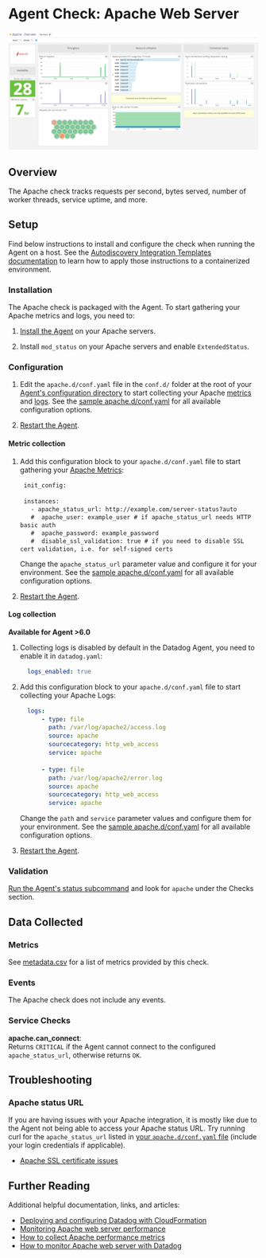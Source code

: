 # Agent Check: Apache Web Server

![Apache Dashboard][1]

## Overview

The Apache check tracks requests per second, bytes served, number of worker threads, service uptime, and more.

## Setup

Find below instructions to install and configure the check when running the Agent on a host. See the [Autodiscovery Integration Templates documentation][2] to learn how to apply those instructions to a containerized environment.

### Installation

The Apache check is packaged with the Agent. To start gathering your Apache metrics and logs, you need to:

1. [Install the Agent][3] on your Apache servers.

2. Install `mod_status` on your Apache servers and enable `ExtendedStatus`.

### Configuration

1. Edit the `apache.d/conf.yaml` file in the `conf.d/` folder at the root of your [Agent's configuration directory][4] to start collecting your Apache [metrics](#metric-collection) and [logs](#log-collection).
  See the [sample apache.d/conf.yaml][5] for all available configuration options.

2. [Restart the Agent][6].

#### Metric collection

1. Add this configuration block to your `apache.d/conf.yaml` file to start gathering your [Apache Metrics](#metrics):

        init_config:

        instances:
          - apache_status_url: http://example.com/server-status?auto
          #  apache_user: example_user # if apache_status_url needs HTTP basic auth
          #  apache_password: example_password
          #  disable_ssl_validation: true # if you need to disable SSL cert validation, i.e. for self-signed certs

    Change the `apache_status_url` parameter value and configure it for your environment.
    See the [sample apache.d/conf.yaml][5] for all available configuration options.

2.  [Restart the Agent][6].

#### Log collection

**Available for Agent >6.0**

1. Collecting logs is disabled by default in the Datadog Agent, you need to enable it in `datadog.yaml`:

    ```yaml
      logs_enabled: true
    ```

2. Add this configuration block to your `apache.d/conf.yaml` file to start collecting your Apache Logs:

    ```yaml
      logs:
          - type: file
            path: /var/log/apache2/access.log
            source: apache
            sourcecategory: http_web_access
            service: apache

          - type: file
            path: /var/log/apache2/error.log
            source: apache
            sourcecategory: http_web_access
            service: apache
    ```

    Change the `path` and `service` parameter values and configure them for your environment.
    See the [sample apache.d/conf.yaml][5] for all available configuration options.

3. [Restart the Agent][6].

### Validation

[Run the Agent's status subcommand][8] and look for `apache` under the Checks section.

## Data Collected
### Metrics

See [metadata.csv][9] for a list of metrics provided by this check.

### Events
The Apache check does not include any events.

### Service Checks

**apache.can_connect**:<br>
Returns `CRITICAL` if the Agent cannot connect to the configured `apache_status_url`, otherwise returns `OK`.

## Troubleshooting

### Apache status URL
If you are having issues with your Apache integration, it is mostly like due to the Agent not being able to access your Apache status URL. Try running curl for the `apache_status_url` listed in [your `apache.d/conf.yaml` file][5] (include your login credentials if applicable).

* [Apache SSL certificate issues][10]

## Further Reading
Additional helpful documentation, links, and articles:

* [Deploying and configuring Datadog with CloudFormation][11]
* [Monitoring Apache web server performance][12]
* [How to collect Apache performance metrics][13]
* [How to monitor Apache web server with Datadog][14]


[1]: https://raw.githubusercontent.com/DataDog/integrations-core/master/apache/images/apache_dashboard.png
[2]: https://docs.datadoghq.com/agent/autodiscovery/integrations
[3]: https://app.datadoghq.com/account/settings#agent
[4]: https://docs.datadoghq.com/agent/guide/agent-configuration-files/?tab=agentv6#agent-configuration-directory
[5]: https://github.com/DataDog/integrations-core/blob/master/apache/datadog_checks/apache/data/conf.yaml.example
[6]: https://docs.datadoghq.com/agent/guide/agent-commands/?tab=agentv6#start-stop-and-restart-the-agent
[8]: https://docs.datadoghq.com/agent/guide/agent-commands/?tab=agentv6#agent-status-and-information
[9]: https://github.com/DataDog/integrations-core/blob/master/apache/metadata.csv
[10]: https://docs.datadoghq.com/integrations/faq/apache-ssl-certificate-issues
[11]: https://www.datadoghq.com/blog/deploying-datadog-with-cloudformation
[12]: https://www.datadoghq.com/blog/monitoring-apache-web-server-performance
[13]: https://www.datadoghq.com/blog/collect-apache-performance-metrics
[14]: https://www.datadoghq.com/blog/monitor-apache-web-server-datadog
